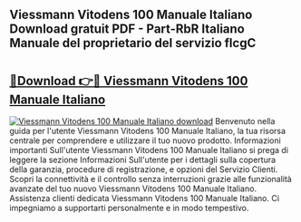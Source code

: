 ## Viessmann Vitodens 100 Manuale Italiano Download gratuit PDF - Part-RbR Italiano Manuale del proprietario del servizio flcgC

# <h2><a href="http://dfeqhi7.blite.top/?on=Viessmann+Vitodens+100+Manuale+Italiano">🔗Download 👉🔴 Viessmann Vitodens 100 Manuale Italiano</a></h2>

[![Viessmann Vitodens 100 Manuale Italiano download](https://i.imgur.com/lujVjoI.png)](http://dfeqhi7.blite.top/?on=Viessmann+Vitodens+100+Manuale+Italiano)
Benvenuto nella guida per l'utente Viessmann Vitodens 100 Manuale Italiano, la tua risorsa centrale per comprendere e utilizzare il tuo nuovo prodotto. Informazioni importanti Sull'utente Viessmann Vitodens 100 Manuale Italiano si prega di leggere la sezione Informazioni Sull'utente per i dettagli sulla copertura della garanzia, procedure di registrazione, e opzioni del Servizio Clienti. Scopri la connettività e il controllo senza interruzioni grazie alle funzionalità avanzate del tuo nuovo Viessmann Vitodens 100 Manuale Italiano. Assistenza clienti dedicata Viessmann Vitodens 100 Manuale Italiano. Ci impegniamo a supportarti personalmente e in modo tempestivo.
